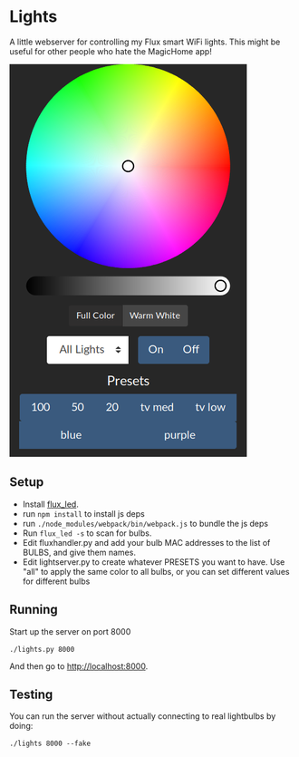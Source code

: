 # Lights

A little webserver for controlling my Flux smart WiFi lights.  This might be useful for
other people who hate the MagicHome app!

![UI Screenshot](screenshot.png?raw=true)

## Setup

* Install [flux_led](https://github.com/Danielhiversen/flux_led).
* run `npm install` to install js deps
* run `./node_modules/webpack/bin/webpack.js` to bundle the js deps
* Run `flux_led -s` to scan for bulbs.
* Edit fluxhandler.py and add your bulb MAC addresses to the list of BULBS, and give them names.
* Edit lightserver.py to create whatever PRESETS you want to have.  Use "all" to apply the same color to all bulbs, or you can set different values for different bulbs

## Running

Start up the server on port 8000

```shell
./lights.py 8000
```

And then go to [http://localhost:8000](http://localhost:8000).

## Testing

You can run the server without actually connecting to real lightbulbs by doing:

```shell
./lights 8000 --fake
```
